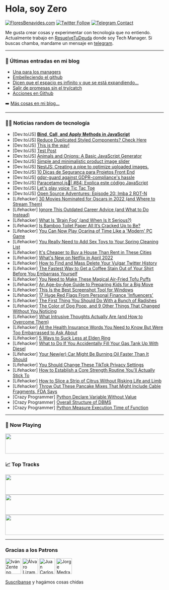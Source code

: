# Hola, soy Zero

[![FloresBenavides.com](https://img.shields.io/website?down_message=oops&label=MiBlog&style=for-the-badge&up_message=online&url=https%3A%2F%2Ffloresbenavides.com)](https://floresbenavides.com) [![Twitter Follow](https://img.shields.io/twitter/follow/ZeroDragon?color=%231DA1F2&label=Follow&logo=twitter&logoColor=ffffff&style=for-the-badge)](https://twitter.com/zerodragon) [![Telegram Contact](https://img.shields.io/badge/escr%C3%ADbeme-ZeroDragon-%2326A5E4?style=for-the-badge&logo=telegram)](https://t.me/zerodragon)

Me gusta crear cosas y experimentar con tecnología que no entiendo.
Actualmente trabajo en [ResuelveTuDeuda](http://github.com/resuelve) donde soy Tech Manager.
Si buscas chamba, mandame un mensaje en [telegram](https://t.me/zerodragon).

---

### 📕 Últimas entradas en mi blog
<!-- BLOG-POST-LIST:START -->
- [Una para los managers](https://floresbenavides.com/una-para-los-managers/)
- [Embelleciendo el github](https://floresbenavides.com/embelleciendo-el-github/)
- [Dicen que el espacio es infinito y que se está expandiendo…](https://floresbenavides.com/dicen-que-el-espacio-es-infinito-y-que-se-esta-expandiendo/)
- [Salir de promesas sin el try/catch](https://floresbenavides.com/salir-de-promesas-sin-el-try-catch/)
- [Acciones en Github](https://floresbenavides.com/acciones-en-github/)
<!-- BLOG-POST-LIST:END -->

➡️ [Más cosas en mi blog...](https://floresbenavides.com)

---

### 👨‍💻 Noticias random de tecnología
<!-- TECH-POSTS:START -->
- [Dev.to/JS] [𝐁𝐢𝐧𝐝, 𝐂𝐚𝐥𝐥, 𝐚𝐧𝐝 𝐀𝐩𝐩𝐥𝐲 𝐌𝐞𝐭𝐡𝐨𝐝𝐬 𝐢𝐧 𝐉𝐚𝐯𝐚𝐒𝐜𝐫𝐢𝐩𝐭](https://dev.to/hrid620/--5531)
- [Dev.to/JS] [Reduce Duplicated Styled Components? Check Here](https://dev.to/zhcalvin/reduce-duplicated-styled-components-check-here-240p)
- [Dev.to/JS] [This is the way!](https://dev.to/peterhfss/this-is-the-way-3ped)
- [Dev.to/JS] [Test Post](https://dev.to/ninjacoderz/test-post-5c01)
- [Dev.to/JS] [Animals and Onions: A Basic JavaScript Generator](https://dev.to/365erik/animals-and-onions-a-basic-javascript-generator-5hi5)
- [Dev.to/JS] [Simple and minimalistic product image slider](https://dev.to/hakimraissi/simple-and-minimalistic-product-image-slider-1a9l)
- [Dev.to/JS] [NestJS: Creating a pipe to optimize uploaded images.](https://dev.to/andersonjoseph/nestjs-creating-a-pipe-to-optimize-uploaded-images-5b3h)
- [Dev.to/JS] [10 Dicas de Segurança para Projetos Front End](https://dev.to/felipperegazio/10-dicas-de-seguranca-para-projetos-front-end-2385)
- [Dev.to/JS] [gdpr-guard against GDPR-compliance&#39;s hassle](https://dev.to/voltra/gdpr-guard-against-gdpr-compliances-hassle-5509)
- [Dev.to/JS] [Paracetamol.js💊| #84: Explica este código JavaScript](https://dev.to/duxtech/paracetamoljs-84-explica-este-codigo-javascript-5djp)
- [Dev.to/JS] [Let&#39;s play voice Tic Tac Toe](https://dev.to/zainbinfurqan/lets-play-voice-tic-tac-toe-43fi)
- [Dev.to/JS] [Open Source Adventures: Episode 20: Imba 2 ROT-N](https://dev.to/taw/open-source-adventures-episode-20-imba-2-rot-n-1d5p)
- [Lifehacker] [30 Movies Nominated for Oscars in 2022 &lpar;and Where to Stream Them&rpar;](https://lifehacker.com/30-movies-up-for-oscars-in-2022-and-where-to-stream-th-1848501532)
- [Lifehacker] [Ignore This Outdated Career Advice &lpar;and What to Do Instead&rpar;](https://lifehacker.com/ignore-this-outdated-career-advice-and-what-to-do-inst-1848693477)
- [Lifehacker] [What Is &#39;Brain Fog&#39; &lpar;and When Is It Serious?&rpar;](https://lifehacker.com/what-is-brain-fog-and-when-is-it-serious-1848692177)
- [Lifehacker] [Is Bamboo Toilet Paper All It’s Cracked Up to Be?](https://lifehacker.com/is-bamboo-toilet-paper-all-it-s-cracked-up-to-be-1848692484)
- [Lifehacker] [You Can Now Play Ocarina of Time Like a &#39;Modern&#39; PC Game](https://lifehacker.com/you-can-now-play-ocarina-of-time-like-a-modern-pc-game-1848691454)
- [Lifehacker] [You Really Need to Add Sex Toys to Your Spring Cleaning List](https://lifehacker.com/you-really-need-to-add-sex-toys-to-your-spring-cleaning-1848691835)
- [Lifehacker] [It&#39;s Cheaper to Buy a House Than Rent in These Cities](https://lifehacker.com/its-cheaper-to-buy-a-house-than-rent-in-these-cities-1848691906)
- [Lifehacker] [What&#39;s New on Netflix in April 2022](https://lifehacker.com/whats-new-on-netflix-in-april-2022-1848691808)
- [Lifehacker] [How to Find and Mass Delete Your Vulgar Twitter History](https://lifehacker.com/how-to-find-and-mass-delete-your-vulgar-twitter-history-1848691894)
- [Lifehacker] [The Fastest Way to Get a Coffee Stain Out of Your Shirt Before You Embarrass Yourself](https://lifehacker.com/the-fastest-way-to-get-a-coffee-stain-out-of-your-shirt-1848691446)
- [Lifehacker] [You Need to Make These Magical Air-Fried Tofu Puffs](https://lifehacker.com/you-need-to-make-these-magical-air-fried-tofu-puffs-1848691421)
- [Lifehacker] [An Age-by-Age Guide to Preparing Kids for a Big Move](https://lifehacker.com/an-age-by-age-guide-to-preparing-kids-for-a-big-move-1848683915)
- [Lifehacker] [This Is the Best Screenshot Tool for Windows](https://lifehacker.com/this-is-the-best-screenshot-tool-for-windows-1848690325)
- [Lifehacker] [17 Huge Red Flags From Personal Finance &#39;Influencers&#39;](https://lifehacker.com/17-huge-red-flags-from-personal-finance-influencers-1848689054)
- [Lifehacker] [The First Thing You Should Do With a Bunch of Radishes](https://lifehacker.com/the-first-thing-you-should-do-with-a-bunch-of-radishes-1848687979)
- [Lifehacker] [The Color of Dog Poop, and 9 Other Things That Changed Without You Noticing](https://lifehacker.com/the-color-of-dog-poop-and-9-other-things-that-changed-1848686078)
- [Lifehacker] [What Intrusive Thoughts Actually Are &lpar;and How to Overcome Them&rpar;](https://lifehacker.com/what-intrusive-thoughts-actually-are-and-how-to-overco-1848688089)
- [Lifehacker] [All the Health Insurance Words You Need to Know But Were Too Embarrassed to Ask About](https://lifehacker.com/all-the-health-insurance-words-you-need-to-know-but-wer-1848688048)
- [Lifehacker] [5 Ways to Suck Less at Elden Ring](https://lifehacker.com/5-ways-to-suck-less-at-elden-ring-1848687138)
- [Lifehacker] [What to Do If You Accidentally Fill Your Gas Tank Up With Diesel](https://lifehacker.com/what-to-do-if-you-accidentally-fill-your-gas-tank-up-wi-1848686631)
- [Lifehacker] [Your New&lpar;er&rpar; Car Might Be Burning Oil Faster Than It Should](https://lifehacker.com/your-new-er-car-might-be-burning-oil-faster-than-it-sh-1848685618)
- [Lifehacker] [You Should Change These TikTok Privacy Settings](https://lifehacker.com/you-should-change-these-tiktok-privacy-settings-1848685959)
- [Lifehacker] [How to Establish a Core Strength Routine You&#39;ll Actually Stick To](https://lifehacker.com/how-to-establish-a-core-strength-routine-youll-actually-1848686501)
- [Lifehacker] [How to Slice a Strip of Citrus Without Risking Life and Limb](https://lifehacker.com/how-to-slice-a-strip-of-citrus-without-risking-life-and-1848686991)
- [Lifehacker] [Throw Out These Pancake Mixes That Might Include Cable Fragments, FDA Says](https://lifehacker.com/throw-out-these-pancake-mixes-that-might-include-cable-1848685458)
- [Crazy Programmer] [Python Declare Variable Without Value](https://www.thecrazyprogrammer.com/2022/03/python-declare-variable-without-value.html)
- [Crazy Programmer] [Overall Structure of DBMS](https://www.thecrazyprogrammer.com/2022/03/structure-of-dbms.html)
- [Crazy Programmer] [Python Measure Execution Time of Function](https://www.thecrazyprogrammer.com/2022/03/python-measure-execution-time.html)<!-- TECH-POSTS:END -->

---

### 🎵 Now Playing
<a href="https://spotify-now-playing-dun.vercel.app/now-playing?open"><img src="https://spotify-now-playing-dun.vercel.app/now-playing" width="540" height="64"></a>

### 📈 Top Tracks
<a href="https://spotify-now-playing-dun.vercel.app/top-tracks?i=1&open"><img src="https://spotify-now-playing-dun.vercel.app/top-tracks?i=1" width="540" height="64"></a>
<a href="https://spotify-now-playing-dun.vercel.app/top-tracks?i=2&open"><img src="https://spotify-now-playing-dun.vercel.app/top-tracks?i=2" width="540" height="64"></a>
<a href="https://spotify-now-playing-dun.vercel.app/top-tracks?i=3&open"><img src="https://spotify-now-playing-dun.vercel.app/top-tracks?i=3" width="540" height="64"></a>

---

### Gracias a los Patrons
[<img src="https://avatars.githubusercontent.com/u/243380?v=4" alt="Iván Zenteno" width="50px">](https://github.com/k001) [<img src="https://avatars.githubusercontent.com/u/19955639?v=4" alt="Álvaro Lizama" width="50px">](https://github.com/alvarolizama) [<img src="https://avatars.githubusercontent.com/u/2718753?v=4" alt="Juan Carlos Ruiz" width="50px">](https://github.com/JuanCrg90) [<img src="https://avatars.githubusercontent.com/u/37025?v=4" alt="Jorge Medrano" width="50px">](https://github.com/h1pp1e) 

[Suscríbanse](https://www.patreon.com/zerodragon) y hagámos cosas chidas
